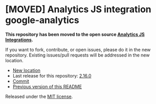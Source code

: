 
# [MOVED] Analytics JS integration google-analytics

**This repository has been moved to the open source [Analytics JS Integrations](https://github.com/segmentio/analytics.js-integrations).**

If you want to fork, contribute, or open issues, please do it in the new repository. Existing issues/pull requests will be addressed in the new location.

* [New location](https://github.com/segmentio/analytics.js-integrations/tree/master/integrations/google-analytics)
* Last release for this repository: [2.16.0](https://github.com/segment-integrations/analytics.js-integration-google-analytics/releases/tag/2.16.0)
* [Commit](https://github.com/segmentio/analytics.js-integrations/commit/81227f82ce027719c991e0e9ac440174084331c3)
* [Previous version of this README](README-OLD.md)

Released under the [MIT license](LICENSE).
